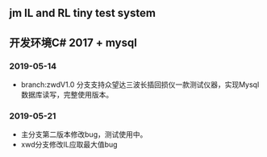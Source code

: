 
## jm IL and RL tiny test system
## 开发环境C# 2017 + mysql
### 2019-05-14 
* branch:zwdV1.0 分支支持众望达三波长插回损仪一款测试仪器，实现Mysql数据库读写，完整使用版本。

### 2019-05-21
* 主分支第二版本修改bug，测试使用中。
* xwd分支修改IL应取最大值bug
